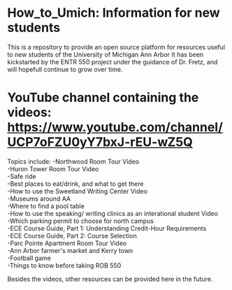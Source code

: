 # How_to_Umich: Information for new students

This is a repository to provide an open source platform for resources useful to new students of the University of Michigan Ann Arbor
It has been kickstarted by the ENTR 550 project under the guidance of Dr. Fretz, and will hopefull continue to grow over time.

# YouTube channel containing the videos: https://www.youtube.com/channel/UCP7oFZU0yY7bxJ-rEU-wZ5Q

Topics include:
-Northwood Room Tour Video\
-Huron Tower Room Tour Video\
-Safe ride \
-Best places to eat/drink, and what to get there\
-How to use the Sweetland Writing Center Video\
-Museums around AA\
-Where to find a pool table\
-How to use the speaking/ writing clinics as an interational student Video\
-Which parking permit to choose for north campus\
-ECE Course Guide, Part 1: Understanding Credit-Hour Requirements\
-ECE Course Guide, Part 2: Course Selection\
-Parc Pointe Apartment Room Tour Video\
-Ann Arbor farmer's market and Kerry town\
-Football game \
-Things to know before taking ROB 550 

Besides the videos, other resources can be provided here in the future.
